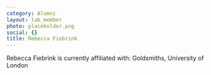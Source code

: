 ```yaml
---
category: Alumni
layout: lab_member
photo: placeholder.png
social: {}
title: Rebecca Fiebrink
---
```


Rebecca Fiebrink is currently affiliated with: Goldsmiths, University of London